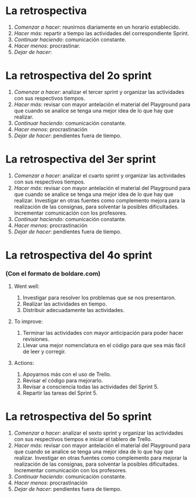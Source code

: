 # La retrospectiva

1. _Comenzar a hacer_: reunirnos diariamente en un horario establecido.
2. _Hacer más_: repartir a tiempo las actividades del correspondiente Sprint.
3. _Continuar haciendo_: comunicación constante.
4. _Hacer menos_: procrastinar.
5. _Dejar de hacer_: 

# La retrospectiva del 2o sprint
1. _Comenzar a hacer_: analizar el tercer sprint y organizar las actividades con sus respectivos tiempos.
2. _Hacer más_: revisar con mayor antelación el material del Playground para que cuando se analice se tenga una mejor idea de lo que hay que realizar.
3. _Continuar haciendo_: comunicación constante.
4. _Hacer menos_: procrastinación
5. _Dejar de hacer_: pendientes fuera de tiempo.



# La retrospectiva del 3er sprint

1. _Comenzar a hacer_: analizar el cuarto sprint y organizar las actividades con sus respectivos tiempos.
2. _Hacer más_: revisar con mayor antelación el material del Playground para que cuando se analice se tenga una mejor idea de lo que hay que realizar. Investigar en otras fuentes como complemento  mejora para la realización de las consignas, para solventar la posibles dificultades. Incrementar comunicación con los profesores.
3. _Continuar haciendo_: comunicación constante.
4. _Hacer menos_: procrastinación
5. _Dejar de hacer_: pendientes fuera de tiempo.



# La retrospectiva del 4o sprint
### (Con el formato de boldare.com)

1. Went well: 

   1. Investigar para resolver los problemas que se nos presentaron.
   2. Realizar las actividades en tiempo.
   3. Distribuir adecuadamente las actividades.

2. To improve: 

   1. Terminar las actividades con mayor anticipación para poder hacer revisiones.
   2. Llevar una mejor nomenclatura en el código para que sea más fácil de leer y corregir.

3. Actions: 

   1. Apoyarnos más con el uso de Trello.
   2. Revisar el código para mejorarlo.
   3. Revisar a consciencia todas las actividades del Sprint 5.
   4. Repartir las tareas del Sprint 5. 

# La retrospectiva del 5o sprint

1. _Comenzar a hacer_: analizar el sexto sprint y organizar las actividades con sus respectivos tiempos e iniciar el tablero de Trello.
2. _Hacer más_: revisar con mayor antelación el material del Playground para que cuando se analice se tenga una mejor idea de lo que hay que realizar. Investigar en otras fuentes como complemento para mejorar la realización de las consignas, para solventar la posibles dificultades. Incrementar comunicación con los profesores.
3. _Continuar haciendo_: comunicación constante.
4. _Hacer menos_: procrastinación
5. _Dejar de hacer_: pendientes fuera de tiempo.

   
